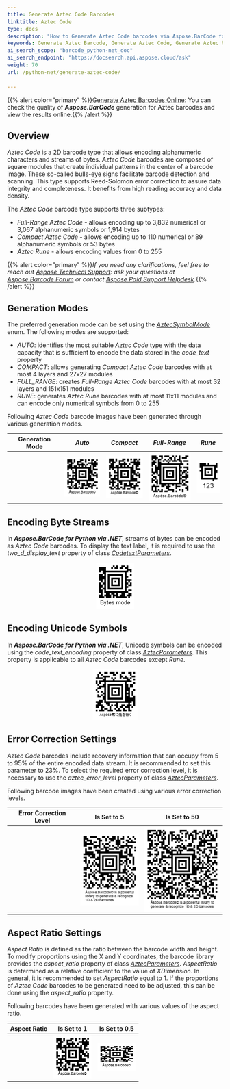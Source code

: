 ```yaml
---
title: Generate Aztec Code Barcodes
linktitle: Aztec Code
type: docs
description: "How to Generate Aztec Code barcodes via Aspose.BarCode for Python via .NET"
keywords: Generate Aztec Barcode, Generate Aztec Code, Generate Aztec Rune, How to Generate Aztec Barcodes, Aspose.BarCode for Python
ai_search_scope: "barcode_python-net_doc"
ai_search_endpoint: "https://docsearch.api.aspose.cloud/ask"
weight: 70
url: /python-net/generate-aztec-code/

---
```

{{% alert color="primary" %}}[Generate Aztec Barcodes Online](https://products.aspose.app/barcode/generate/aztec): You can check the quality of ***Aspose.BarCode*** generation for Aztec barcodes and view the results online.{{% /alert %}}

## **Overview**
*Aztec Code* is a 2D barcode type that allows encoding alphanumeric characters and streams of bytes. *Aztec Code* barcodes are composed of square modules that create individual patterns in the center of a barcode image. These so-called bulls-eye signs facilitate barcode detection and scanning. This type supports Reed-Solomon error correction to assure data integrity and completeness. It benefits from high reading accuracy and data density.  
  
The *Aztec Code* barcode type supports three subtypes:
-	*Full-Range Aztec Code* - allows encoding up to 3,832 numerical or 3,067 alphanumeric symbols or 1,914 bytes
-	*Compact Aztec Code* - allows encoding up to 110 numerical or 89 alphanumeric symbols or 53 bytes
-	*Aztec Rune* - allows encoding values from 0 to 255
  
{{% alert color="primary" %}}*If you need any clarifications, feel free to reach out [Aspose Technical Support](/barcode/pythonnet/technical-support/): ask your questions at [Aspose.Barcode Forum](https://forum.aspose.com/c/barcode/13) or contact [Aspose Paid Support Helpdesk](https://helpdesk.aspose.com/).*{{% /alert %}}
  
## **Generation Modes**
The preferred generation mode can be set using the [*AztecSymbolMode*](/barcode/python-net/api-reference/aspose.barcode.generation/aztecsymbolmode/) enum. The following modes are supported:
- *AUTO*: identifies the most suitable *Aztec Code* type with the data capacity that is sufficient to encode the data stored in the *code_text* property
- *COMPACT*: allows generating *Compact Aztec Code* barcodes with at most 4 layers and 27x27 modules
- *FULL_RANGE*: creates *Full-Range Aztec Code* barcodes with at most 32 layers and 151x151 modules
- *RUNE*: generates *Aztec Rune* barcodes with at most 11x11 modules and can encode only numerical symbols from 0 to 255
  
Following *Aztec Code* barcode images have been generated through various generation modes.
  
|Generation Mode|*Auto*|*Compact*|*Full-Range*|*Rune*|
| :-: | :-: | :-: | :-: | :-: |
| |<img src="aztecsymbolmodeauto.png">|<img src="aztecsymbolmodecompact.png">|<img src="aztecsymbolmodefullrange.png">|<img src="aztecsymbolmoderune.png">|
  

## **Encoding Byte Streams**
In ***Aspose.BarCode for Python via .NET***, streams of bytes can be encoded as *Aztec Code* barcodes. To display the text label, it is required to use the *two_d_display_text* property of class [*CodetextParameters*](/barcode/python-net/api-reference/aspose.barcode.generation/codetextparameters/). 
  
<p align="center"><img src="aztecbytesencoding.png"></p>
  
## **Encoding Unicode Symbols**
In ***Aspose.BarCode for Python via .NET***, Unicode symbols can be encoded using the *code_text_encoding* property of class [*AztecParameters*](/barcode/python-net/api-reference/aspose.barcode.generation/aztecparameters/). This property is applicable to all *Aztec Code* barcodes except *Rune*.

  
<p align="center"><img src="azteccodetextencoding.png"></p>
  
## **Error Correction Settings**
*Aztec Code* barcodes include recovery information that can occupy from 5 to 95% of the entire encoded data stream. It is recommended to set this parameter to 23%. To select the required error correction level, it is necessary to use the *aztec_error_level* property of class [*AztecParameters*](/barcode/python-net/api-reference/aspose.barcode.generation/aztecparameters/).  
  
Following barcode images have been created using various error correction levels.
  
|Error Correction Level|Is Set to 5|Is Set to 50|
| :-: | :-: | :-: |
| |<img src="aztecerrorlevel5.png">|<img src="aztecerrorlevel50.png">|
  

## **Aspect Ratio Settings**
*Aspect Ratio* is defined as the ratio between the barcode width and height. To modify proportions using the X and Y coordinates, the barcode library provides the *aspect_ratio* property of class [*AztecParameters*](/barcode/python-net/api-reference/aspose.barcode.generation/aztecparameters/). *AspectRatio* is determined as a relative coefficient to the value of *XDimension*. In general, it is recommended to set *AspectRatio* equal to 1. If the proportions of *Aztec Code* barcodes to be generated need to be adjusted, this can be done using the *aspect_ratio* property.  
  
Following barcodes have been generated with various values of the aspect ratio.
  
|Aspect Ratio|Is Set to 1|Is Set to 0.5|
| :-: | :-: | :-: |
| |<img src="aztecaspectratio1.png">|<img src="aztecaspectratio0.5.png">|
  
